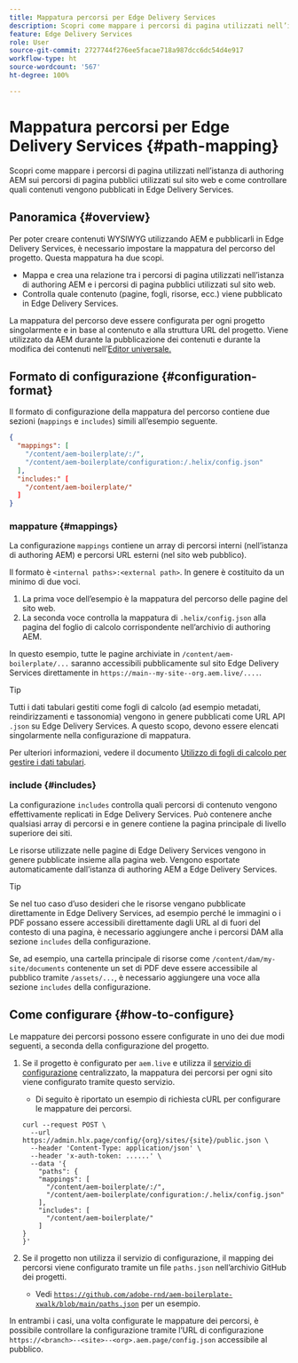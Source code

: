 ```yaml
---
title: Mappatura percorsi per Edge Delivery Services
description: Scopri come mappare i percorsi di pagina utilizzati nell’istanza di authoring AEM sui percorsi di pagina pubblici utilizzati sul sito web e come controllare quali contenuti vengono pubblicati in Edge Delivery Services.
feature: Edge Delivery Services
role: User
source-git-commit: 2727744f276ee5facae718a987dcc6dc54d4e917
workflow-type: ht
source-wordcount: '567'
ht-degree: 100%

---
```



# Mappatura percorsi per Edge Delivery Services {#path-mapping}

Scopri come mappare i percorsi di pagina utilizzati nell’istanza di authoring AEM sui percorsi di pagina pubblici utilizzati sul sito web e come controllare quali contenuti vengono pubblicati in Edge Delivery Services.

## Panoramica {#overview}

Per poter creare contenuti WYSIWYG utilizzando AEM e pubblicarli in Edge Delivery Services, è necessario impostare la mappatura del percorso del progetto. Questa mappatura ha due scopi.

* Mappa e crea una relazione tra i percorsi di pagina utilizzati nell’istanza di authoring AEM e i percorsi di pagina pubblici utilizzati sul sito web.
* Controlla quale contenuto (pagine, fogli, risorse, ecc.) viene pubblicato in Edge Delivery Services.

La mappatura del percorso deve essere configurata per ogni progetto singolarmente e in base al contenuto e alla struttura URL del progetto. Viene utilizzato da AEM durante la pubblicazione dei contenuti e durante la modifica dei contenuti nell’[Editor universale.](/help/sites-cloud/authoring/universal-editor/navigation.md)

## Formato di configurazione {#configuration-format}

Il formato di configurazione della mappatura del percorso contiene due sezioni (`mappings` e `includes`) simili all’esempio seguente.

```json
{
  "mappings": [
    "/content/aem-boilerplate/:/",
    "/content/aem-boilerplate/configuration:/.helix/config.json"
  ],
  "includes:" [
    "/content/aem-boilerplate/"
  ]
}
```

### mappature {#mappings}

La configurazione `mappings` contiene un array di percorsi interni (nell’istanza di authoring AEM) e percorsi URL esterni (nel sito web pubblico).

Il formato è `<internal paths>:<external path>`. In genere è costituito da un minimo di due voci.

1. La prima voce dell’esempio è la mappatura del percorso delle pagine del sito web.
1. La seconda voce controlla la mappatura di `.helix/config.json` alla pagina del foglio di calcolo corrispondente nell’archivio di authoring AEM.

In questo esempio, tutte le pagine archiviate in `/content/aem-boilerplate/...` saranno accessibili pubblicamente sul sito Edge Delivery Services direttamente in `https://main--my-site--org.aem.live/....`.

>[!TIP]
>
>Tutti i dati tabulari gestiti come fogli di calcolo (ad esempio metadati, reindirizzamenti e tassonomia) vengono in genere pubblicati come URL API `.json` su Edge Delivery Services. A questo scopo, devono essere elencati singolarmente nella configurazione di mappatura.
>
>Per ulteriori informazioni, vedere il documento [Utilizzo di fogli di calcolo per gestire i dati tabulari](/help/edge/wysiwyg-authoring/tabular-data.md).

### include {#includes}

La configurazione `includes` controlla quali percorsi di contenuto vengono effettivamente replicati in Edge Delivery Services. Può contenere anche qualsiasi array di percorsi e in genere contiene la pagina principale di livello superiore dei siti.

Le risorse utilizzate nelle pagine di Edge Delivery Services vengono in genere pubblicate insieme alla pagina web. Vengono esportate automaticamente dall’istanza di authoring AEM a Edge Delivery Services.

>[!TIP]
>
>Se nel tuo caso d’uso desideri che le risorse vengano pubblicate direttamente in Edge Delivery Services, ad esempio perché le immagini o i PDF possano essere accessibili direttamente dagli URL al di fuori del contesto di una pagina, è necessario aggiungere anche i percorsi DAM alla sezione `includes` della configurazione.
>
>Se, ad esempio, una cartella principale di risorse come `/content/dam/my-site/documents` contenente un set di PDF deve essere accessibile al pubblico tramite `/assets/...`, è necessario aggiungere una voce alla sezione `includes` della configurazione.

## Come configurare {#how-to-configure}

Le mappature dei percorsi possono essere configurate in uno dei due modi seguenti, a seconda della configurazione del progetto.

1. Se il progetto è configurato per `aem.live` e utilizza il [servizio di configurazione](https://www.aem.live/docs/config-service-setup) centralizzato, la mappatura dei percorsi per ogni sito viene configurato tramite questo servizio.

   * Di seguito è riportato un esempio di richiesta cURL per configurare le mappature dei percorsi.

   ```text
   curl --request POST \
     --url https://admin.hlx.page/config/{org}/sites/{site}/public.json \
     --header 'Content-Type: application/json' \
     --header 'x-auth-token: ......' \
     --data '{
       "paths": {
       "mappings": [
         "/content/aem-boilerplate/:/",
         "/content/aem-boilerplate/configuration:/.helix/config.json"
       ],
       "includes": [
         "/content/aem-boilerplate/"
       ]
   }
   }'
   ```

1. Se il progetto non utilizza il servizio di configurazione, il mapping dei percorsi viene configurato tramite un file `paths.json` nell’archivio GitHub dei progetti.

   * Vedi [`https://github.com/adobe-rnd/aem-boilerplate-xwalk/blob/main/paths.json`](https://github.com/adobe-rnd/aem-boilerplate-xwalk/blob/main/paths.json) per un esempio.

In entrambi i casi, una volta configurate le mappature dei percorsi, è possibile controllare la configurazione tramite l’URL di configurazione `https://<branch>--<site>--<org>.aem.page/config.json` accessibile al pubblico.
